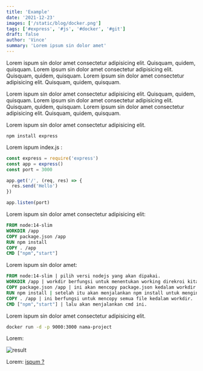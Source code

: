```yaml
---
title: 'Example'
date: '2021-12-23'
images: ['/static/blog/docker.png']
tags: ['#express', '#js', '#docker', '#git']
draft: false
author: 'Vince'
summary: 'Lorem ipsum sin dolor amet'
---
```


Lorem ispum sin dolor amet consectetur adipisicing elit. Quisquam, quidem, quisquam. Lorem ipsum sin dolor amet consectetur adipisicing elit. Quisquam, quidem, quisquam. Lorem ipsum sin dolor amet consectetur adipisicing elit. Quisquam, quidem, quisquam. 

Lorem ispum sin dolor amet consectetur adipisicing elit. Quisquam, quidem, quisquam. Lorem ipsum sin dolor amet consectetur adipisicing elit. Quisquam, quidem, quisquam. Lorem ipsum sin dolor amet consectetur adipisicing elit. Quisquam, quidem, quisquam.

Lorem ispum sin dolor amet consectetur adipisicing elit.

```
npm install express
```

Lorem ispum index.js :

```js
const express = require('express')
const app = express()
const port = 3000

app.get('/', (req, res) => {
  res.send('Hello')
})

app.listen(port)
```

Lorem ispum sin dolor amet consectetur adipisicing elit:

```dockerfile
FROM node:14-slim
WORKDIR /app
COPY package.json /app
RUN npm install
COPY . /app
CMD ["npm","start"]
```

Lorem ispum sin dolor amet:

```dockerfile
FROM node:14-slim | pilih versi nodejs yang akan dipakai.
WORKDIR /app | workdir berfungsi untuk menentukan working direkroi kita.
COPY package.json /app | ini akan mencopy package.json kedalam workdir app.
RUN npm install | setelah itu akan menjalankan npm install untuk menginstall package.
COPY . /app | ini berfungsi untuk mencopy semua file kedalam workdir.
CMD ["npm","start"] | lalu akan menjalankan cmd ini.
```

Lorem ispum sin dolor amet consectetur adipisicing elit.

```bash
docker run -d -p 9000:3000 nama-project
```

Lorem:

![result](https://user-images.githubusercontent.com/25787603/147196586-e742c7e5-dcba-4516-b9b7-937378410b9c.png)

Lorem: [ispum ?](https://aws.amazon.com/id/docker/)
